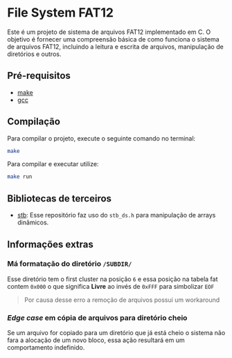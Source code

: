 # File System FAT12
Este é um projeto de sistema de arquivos FAT12 implementado em C. O objetivo é fornecer uma compreensão básica de como funciona o sistema de arquivos FAT12, incluindo a leitura e escrita de arquivos, manipulação de diretórios e outros.

## Pré-requisitos
* [make](https://www.gnu.org/software/make/)
* [gcc](https://gcc.gnu.org/)


## Compilação

Para compilar o projeto, execute o seguinte comando no terminal:

```bash
make
```

Para compilar e executar utilize:
```bash
make run
```

## Bibliotecas de terceiros

* [stb](https://github.com/nothings/stb): Esse repositório faz uso do `stb_ds.h` para manipulação de arrays dinâmicos.



## Informações extras

### Má formatação do diretório `/SUBDIR/`
Esse diretório tem o first cluster na posição `6` e essa posição na tabela fat contem `0x000` o que significa **Livre** ao invés de `0xFFF` para simbolizar `EOF`

> Por causa desse erro a remoção de arquivos possui um workaround

### _Edge case_ em cópia de arquivos para diretório cheio

Se um arquivo for copiado para um diretório que já está cheio o sistema não fara a alocação de um novo bloco, essa ação resultará em um comportamento indefinido.